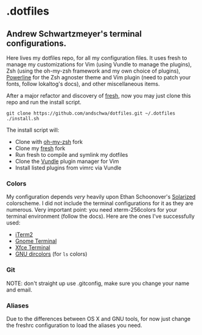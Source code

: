 .dotfiles
=========
Andrew Schwartzmeyer's terminal configurations.
-----------------------------------------------

Here lives my dotfiles repo, for all my configuration files. It uses fresh to manage my customizations for Vim (using Vundle to manage the plugins), Zsh (using the oh-my-zsh framework and my own choice of plugins), [Powerline](https://github.com/Lokaltog/powerline) for the Zsh agnoster theme and Vim plugin (need to patch your fonts, follow lokaltog's docs), and other miscellaneous items.

After a major refactor and discovery of [fresh](https://github.com/freshshell/fresh), now you may just clone this repo and run the install script.

    git clone https://github.com/andschwa/dotfiles.git ~/.dotfiles
    ./install.sh

The install script will:
* Clone with [oh-my-zsh](https://github.com/robbyrussell/oh-my-zsh/tree/master/plugins) fork
* Clone my [fresh](https://github.com/freshshell/fresh) fork
* Run fresh to compile and symlink my dotfiles
* Clone the [Vundle](https://github.com/gmarik/vundle) plugin manager for Vim
* Install listed plugins from vimrc via Vundle

### Colors
My configuration depends _very_ heavily upon Ethan Schoonover's [Solarized](http://ethanschoonover.com/solarized) colorscheme. I did not include the terminal configurations for it as they are numerous. Very important point: you need xterm-256colors for your terminal environment (follow the docs). Here are the ones I've successfully used:
* [iTerm2](https://github.com/altercation/solarized/tree/master/iterm2-colors-solarized)
* [Gnome Terminal](https://github.com/sigurdga/gnome-terminal-colors-solarized)
* [Xfce Terminal](https://github.com/sgerrand/xfce4-terminal-colors-solarized)
* [GNU dircolors](https://github.com/seebi/dircolors-solarized) (for `ls` colors)

### Git
NOTE: don't straight up use .gitconfig, make sure you change your name and email.

### Aliases
Due to the differences between OS X and GNU tools, for now just change the freshrc configuration to load the aliases you need.
